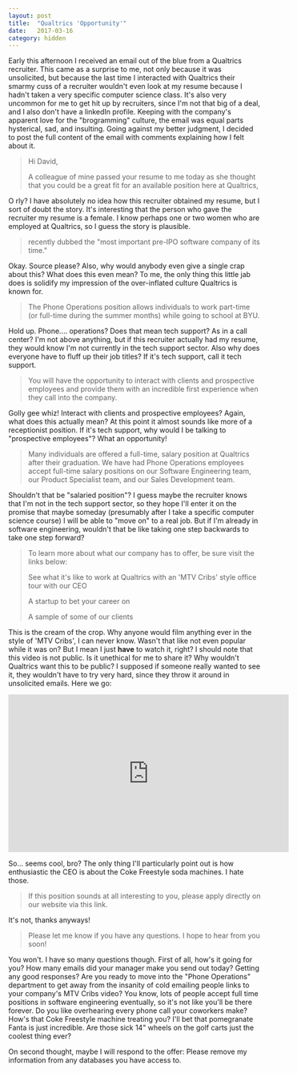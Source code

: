 ```yaml
---
layout: post
title:  "Qualtrics 'Opportunity'"
date:   2017-03-16
category: hidden
---
```


Early this afternoon I received an email out of the blue from a Qualtrics recruiter. This came as a surprise to me, not only because it was unsolicited, but because the last time I interacted with Qualtrics their smarmy cuss of a recruiter wouldn't even look at my resume because I hadn't taken a very specific computer science class. It's also very uncommon for me to get hit up by recruiters, since I'm not that big of a deal, and I also don't have a linkedIn profile. Keeping with the company's apparent love for the "brogramming" culture, the email was equal parts hysterical, sad, and insulting. Going against my better judgment, I decided to post the full content of the email with comments explaining how I felt about it.

>Hi David,
>
>A colleague of mine passed your resume to me today as she thought that you could be a great fit for an available position here at Qualtrics,

O rly? I have absolutely no idea how this recruiter obtained my resume, but I sort of doubt the story. It's interesting that the person who gave the recruiter my resume is a female. I know perhaps one or two women who are employed at Qualtrics, so I guess the story is plausible.

>recently dubbed the "most important pre-IPO software company of its time."

Okay. Source please? Also, why would anybody even give a single crap about this? What does this even mean? To me, the only thing this little jab does is solidify my impression of the over-inflated culture Qualtrics is known for.

>The Phone Operations position allows individuals to work part-time (or full-time during the summer months) while going to school at BYU.

Hold up. Phone.... operations? Does that mean tech support? As in a call center? I'm not above anything, but if this recruiter actually had my resume, they would know I'm not currently in the tech support sector. Also why does everyone have to fluff up their job titles? If it's tech support, call it tech support.

>You will have the opportunity to interact with clients and prospective employees and provide them with an incredible first experience when they call into the company.

Golly gee whiz! Interact with clients and prospective employees? Again, what does this actually mean? At this point it almost sounds like more of a receptionist position. If it's tech support, why would I be talking to "prospective employees"? What an opportunity!

>Many individuals are offered a full-time, salary position at Qualtrics after their graduation. We have had Phone Operations employees accept full-time salary positions on our Software Engineering team, our Product Specialist team, and our Sales Development team.

Shouldn't that be "salaried position"? I guess maybe the recruiter knows that I'm not in the tech support sector, so they hope I'll enter it on the promise that maybe someday (presumably after I take a specific computer science course) I will be able to "move on" to a real job. But if I'm already in software engineering, wouldn't that be like taking one step backwards to take one step forward?

>To learn more about what our company has to offer, be sure visit the links below:
>
>See what it's like to work at Qualtrics with an 'MTV Cribs' style office tour with our CEO
>
>A startup to bet your career on
>
>A sample of some of our clients

This is the cream of the crop. Why anyone would film anything ever in the style of 'MTV Cribs', I can never know. Wasn't that like not even popular while it was on? But I mean I just **have** to watch it, right? I should note that this video is not public. Is it unethical for me to share it? Why wouldn't Qualtrics want this to be public? I supposed if someone really wanted to see it, they wouldn't have to try very hard, since they throw it around in unsolicited emails. Here we go:

<iframe width="560" height="315" src="https://www.youtube.com/embed/5qYKKzuQds8" frameborder="0" allowfullscreen></iframe>

So... seems cool, bro? The only thing I'll particularly point out is how enthusiastic the CEO is about the Coke Freestyle soda machines. I hate those.

>If this position sounds at all interesting to you, please apply directly on our website via this link.

It's not, thanks anyways!

>Please let me know if you have any questions. I hope to hear from you soon!

You won't. I have so many questions though. First of all, how's it going for you? How many emails did your manager make you send out today? Getting any good responses? Are you ready to move into the "Phone Operations" department to get away from the insanity of cold emailing people links to your company's MTV Cribs video? You know, lots of people accept full time positions in software engineering eventually, so it's not like you'll be there forever. Do you like overhearing every phone call your coworkers make? How's that Coke Freestyle machine treating you? I'll bet that pomegranate Fanta is just incredible. Are those sick 14" wheels on the golf carts just the coolest thing ever?

On second thought, maybe I will respond to the offer: Please remove my information from any databases you have access to.